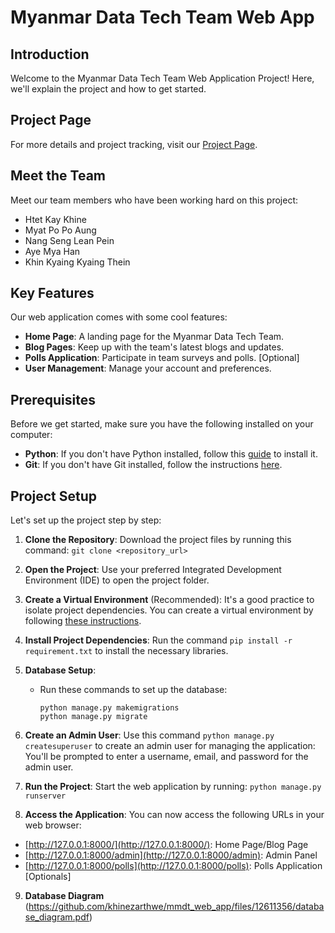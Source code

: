 # Myanmar Data Tech Team Web App

## Introduction

Welcome to the Myanmar Data Tech Team Web Application Project! 
Here, we'll explain the project and how to get started.

## Project Page

For more details and project tracking, visit our [Project Page](https://github.com/users/khinezarthwe/projects/1/views/1).

## Meet the Team

Meet our team members who have been working hard on this project:
- Htet Kay Khine
- Myat Po Po Aung
- Nang Seng Lean Pein
- Aye Mya Han
- Khin Kyaing Kyaing Thein

## Key Features

Our web application comes with some cool features:
- **Home Page**: A landing page for the Myanmar Data Tech Team.
- **Blog Pages**: Keep up with the team's latest blogs and updates.
- **Polls Application**: Participate in team surveys and polls. [Optional]
- **User Management**: Manage your account and preferences.

## Prerequisites

Before we get started, make sure you have the following installed on your computer:

- **Python**: If you don't have Python installed, follow this [guide](https://kinsta.com/knowledgebase/install-python/) to install it.
- **Git**: If you don't have Git installed, follow the instructions [here](https://git-scm.com/book/en/v2/Getting-Started-Installing-Git).

## Project Setup

Let's set up the project step by step:

1. **Clone the Repository**: Download the project files by running this command: `git clone <repository_url>`

2. **Open the Project**: Use your preferred Integrated Development Environment (IDE) to open the project folder.

3. **Create a Virtual Environment** (Recommended): It's a good practice to isolate project dependencies. You can create a virtual environment by following [these instructions](https://docs.python.org/3/tutorial/venv.html).

4. **Install Project Dependencies**: Run the command `pip install -r requirement.txt` to install the necessary libraries.

5. **Database Setup**:
   - Run these commands to set up the database:
     ```
     python manage.py makemigrations
     python manage.py migrate
     ```

6. **Create an Admin User**: Use this command `python manage.py createsuperuser` to create an admin user for managing the application: You'll be prompted to enter a username, email, and password for the admin user.

7. **Run the Project**: Start the web application by running: `python manage.py runserver`

8. **Access the Application**:
You can now access the following URLs in your web browser:
- [http://127.0.0.1:8000/](http://127.0.0.1:8000/): Home Page/Blog Page 
- [http://127.0.0.1:8000/admin](http://127.0.0.1:8000/admin): Admin Panel
- [http://127.0.0.1:8000/polls](http://127.0.0.1:8000/polls): Polls Application [Optionals]
9. **Database Diagram**
(https://github.com/khinezarthwe/mmdt_web_app/files/12611356/database_diagram.pdf)
